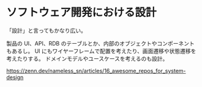 # ソフトウェア開発における設計

「設計」と言ってもかなり広い。

製品の UI、API、RDB のテーブルとか、内部のオブジェクトやコンポーネントもあるし。
UI にもワイヤーフレームで配置を考えたり、画面遷移や状態遷移を考えたりする。
ドメインモデルやユースケースを考えるのも設計。

https://zenn.dev/nameless_sn/articles/16_awesome_repos_for_system-design
